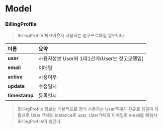 # Model

### BillingProfile

> BillingProfile 체크아웃시 사용하는 청구프로파일 정보이다.

|이름|요약|
|:---|:---|
|**user**  |사용자정보 User와 1대1관계(User는 장고모델임)|
|**email**  |이메일|
|**active**  |사용여부|
|**update**  |수정일시|
|**timestamp**  |등록일시|

> BillingProfile 정보는 기본적으로 정식 사용자는 User객체가 신규로 생길때 자동으로 User 객체의 instance로 user, User객체의 이메일로 email를 채워서 BillingProfile이 생긴다.

<br/>
